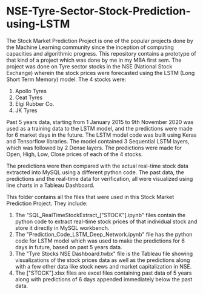# NSE-Tyre-Sector-Stock-Prediction-using-LSTM

The Stock Market Prediction Project is one of the popular projects done by the Machine Learning community since the inception of computing capacities and algorithmic progress. This repository contains a prototype of that kind of a project which was done by me in my MBA first sem. The project was done on Tyre sector stocks in the NSE (National Stock Exchange) wherein the stock prices were forecasted using the LSTM (Long Short Term Memory) model. The 4 stocks were:
1. Apollo Tyres
2. Ceat Tyres
3. Elgi Rubber Co.
4. JK Tyres

Past 5 years data, starting from 1 January 2015 to 9th November 2020 was used as a training data to the LSTM model, and the predictions were made for 6 market days in the future.
The LSTM model code was built using Keras and Tensorflow libraries. The model contained 3 Sequential LSTM layers, which was followed by 2 Dense layers. The predictions were made for Open, High, Low, Close prices of each of the 4 stocks.

The predictions were then compared with the actual real-time stock data extracted into MySQL using a different python code. The past data, the predictions and the real-time data for verification, all were visualized using line charts in a Tableau Dashboard.

This folder contains all the files that were used in this Stock Market Prediction Project. They include: 
1) The "SQL_RealTimeStockExtract_["STOCK"].ipynb" files contain the python code to extract real-time stock prices of that individual stock and store it directly in MySQL workbench.
2) The "Prediction_Code_LSTM_Deep_Network.ipynb" file has the python code for LSTM model which was used to make the predictions for 6 days in future, based on past 5 years data.
3) The "Tyre Stocks NSE Dashboard.twbx" file is the Tableau file showing visualizations of the stock prices data as well as the predictions along with a few other data like stock news and market capitalization in NSE.
4) The ["STOCK"].xlsx files are excel files containing past data of 5 years along with predictions of 6 days appended immediately below the past data.
